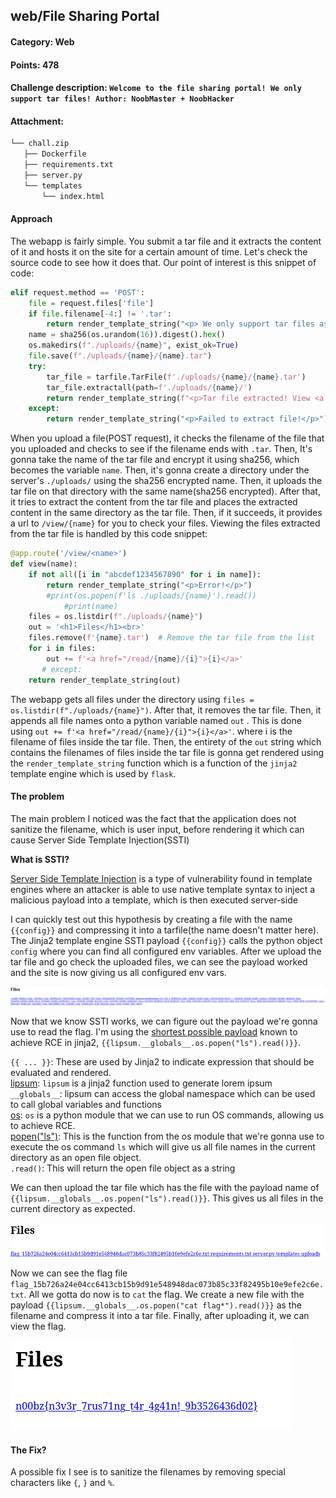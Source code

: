 ## web/File Sharing Portal
#### Category: Web
#### Points: 478

#### Challenge description: `Welcome to the file sharing portal! We only support tar files! Author: NoobMaster + NoobHacker`
#### Attachment: 
```bash
└── chall.zip
   ├── Dockerfile
   ├── requirements.txt
   ├── server.py
   └── templates
       └── index.html
```

#### Approach

The webapp is fairly simple. You submit a tar file and it extracts the content of it and hosts it on the site for a certain amount of time. Let's check the source code to see how it does that. Our point of interest is this snippet of code:
```python
elif request.method == 'POST':
	file = request.files['file']
	if file.filename[-4:] != '.tar':
		return render_template_string("<p> We only support tar files as of right now!</p>")
	name = sha256(os.urandom(16)).digest().hex()
	os.makedirs(f"./uploads/{name}", exist_ok=True)
	file.save(f"./uploads/{name}/{name}.tar")
	try:
		tar_file = tarfile.TarFile(f'./uploads/{name}/{name}.tar')
		tar_file.extractall(path=f'./uploads/{name}/')
		return render_template_string(f"<p>Tar file extracted! View <a href='/view/{name}'>here</a>")
	except:
		return render_template_string("<p>Failed to extract file!</p>")
```
When you upload a file(POST request), it checks the filename of the file that you uploaded and checks to see if the filename ends with `.tar`. Then, It's gonna take the name of the tar file and encrypt it using sha256, which becomes the variable `name`.  Then, it's gonna create a directory under the server's `./uploads/` using the sha256 encrypted name. Then, it uploads the tar file on that directory with the same name(sha256 encrypted). After that, it tries to extract the content from the tar file and places the extracted content in the same directory as the tar file. Then, if it succeeds, it provides a url to `/view/{name}` for you to check your files. Viewing the files extracted from the tar file is handled by this code snippet:

```python
@app.route('/view/<name>')
def view(name):
    if not all([i in "abcdef1234567890" for i in name]):
        return render_template_string("<p>Error!</p>")
        #print(os.popen(f'ls ./uploads/{name}').read())
            #print(name)
    files = os.listdir(f"./uploads/{name}")
    out = '<h1>Files</h1><br>'
    files.remove(f'{name}.tar')  # Remove the tar file from the list
    for i in files:
        out += f'<a href="/read/{name}/{i}">{i}</a>'
       # except:
    return render_template_string(out)
```

The webapp gets all files under the directory using `files = os.listdir(f"./uploads/{name}")`. 
After that, it removes the tar file. Then, it appends all file names onto a python variable named `out` .  This is done using `out += f'<a href="/read/{name}/{i}">{i}</a>'`. where i is the filename of files inside the tar file. Then, the entirety of the `out` string which contains the filenames of files inside the tar file is gonna get rendered using the `render_template_string` function which is a function of the `jinja2` template engine which is used by `flask`.
#### The problem

The main problem I noticed was the fact that the application does not sanitize the filename, which is user input, before rendering it which can cause Server Side Template Injection(SSTI)

**What is SSTI?**<br/>

[Server Side Template Injection](https://portswigger.net/web-security/server-side-template-injection) is a type of vulnerability found in template engines where an attacker is able to use native template syntax to inject a malicious payload into a template, which is then executed server-side

I can quickly test out this hypothesis by creating a file with the name `{{config}}` and compressing it into a tarfile(the name doesn't matter here). The Jinja2 template engine SSTI payload `{{config}}` calls the python object `config` where you can find all configured env variables. After we upload the tar file and go check the uploaded files, we can see the payload worked and the site is now giving us all configured env vars.

![config](https://raw.githubusercontent.com/0xL30N3/Writeups/main/Images/ssti.png)

Now that we know SSTI works, we can figure out the payload we're gonna use to read the flag. I'm using the [shortest possible payload](https://twitter.com/podalirius_/status/1655970628648697860) known to achieve RCE in jinja2, 
`{{lipsum.__globals__.os.popen("ls").read()}}`. 

`{{ ... }}`: These are used by Jinja2 to indicate expression that should be evaluated and rendered. <br/>
[lipsum](https://jinja.palletsprojects.com/en/2.11.x/templates/#lipsum): `lipsum` is a jinja2 function used to generate lorem ipsum<br/>
`__globals__`: lipsum can access the global namespace which can be used to call global variables and functions<br/>
[os](https://docs.python.org/3/library/os.html): `os` is a python module that we can use to run OS commands, allowing us to achieve RCE.<br/>
[popen("ls")](https://docs.python.org/3/library/os.html#os.popen):  This is the function from the os module that we're gonna use to execute the os command `ls` which will give us all file names in the current directory as an open file object.<br/>
`.read()`:  This will return the open file object as a string<br/>

We can then upload the tar file which has the file with the payload name of `{{lipsum.__globals__.os.popen("ls").read()}}`.  This gives us all files in the current directory as expected.<br/>

![ls](https://raw.githubusercontent.com/0xL30N3/Writeups/main/Images/ls.png)

Now we can see the flag file `flag_15b726a24e04cc6413cb15b9d91e548948dac073b85c33f82495b10e9efe2c6e.txt`. All we gotta do now is to `cat` the flag.
We create a new file with the payload `{{lipsum.__globals__.os.popen("cat flag*").read()}}` as the filename and compress it into a tar file. Finally, after uploading it, we can view the flag.

![config](https://raw.githubusercontent.com/0xL30N3/Writeups/main/Images/flag.png)

#### The Fix?
A possible fix I see is to sanitize the filenames by removing special characters like `{`, `}` and `%`. 
